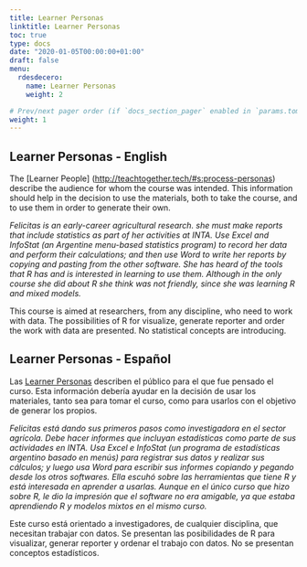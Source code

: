 ```yaml
---
title: Learner Personas
linktitle: Learner Personas
toc: true
type: docs
date: "2020-01-05T00:00:00+01:00"
draft: false
menu:
  rdesdecero:
    name: Learner Personas
    weight: 2

# Prev/next pager order (if `docs_section_pager` enabled in `params.toml`)
weight: 1
---
```



## Learner Personas - English

The [Learner People] (http://teachtogether.tech/#s:process-personas) describe the audience for whom the course was intended. This information should help in the decision to use the materials, both to take the course, and to use them in order to generate their own.

_Felicitas is an early-career agricultural research. she must make reports that include statistics as part of her activities at INTA. Use Excel and InfoStat (an Argentine menu-based statistics program) to record her data and perform their calculations; and then use Word to write her reports by copying and pasting from the other software.
She has heard of the tools that R has and is interested in learning to use them. Although in the only course she did about R she think was not friendly, since she was learning R and mixed models._

This course is aimed at researchers, from any discipline, who need to work with data. The possibilities of R for visualize, generate reporter and order the work with data are presented. No statistical concepts are introducing.



## Learner Personas - Español

Las [Learner Personas](http://teachtogether.tech/#s:process-personas) describen el público para el que fue pensado el curso.  Esta información debería ayudar en la decisión de usar los materiales, tanto sea para tomar el curso, como para usarlos con el objetivo de generar los propios.

_Felicitas está dando sus primeros pasos como investigadora en el sector agrícola. Debe hacer informes que incluyan estadísticas como parte de sus actividades en INTA. Usa Excel e InfoStat (un programa de estadísticas argentino basado en menús) para registrar sus datos y realizar sus cálculos; y luego usa Word para escribir sus informes copiando y pegando desde los otros softwares.
Ella escuhó sobre las herramientas que tiene R y está interesada en aprender a usarlas. Aunque en el único curso que hizo sobre R, le dio la impresión que el software no era amigable, ya que estaba aprendiendo R y modelos mixtos en el mismo curso._

Este curso está orientado a investigadores, de cualquier disciplina, que necesitan trabajar con datos.  Se presentan las posibilidades de R para visualizar, generar reporter y ordenar el trabajo con datos.  No se presentan conceptos estadísticos.